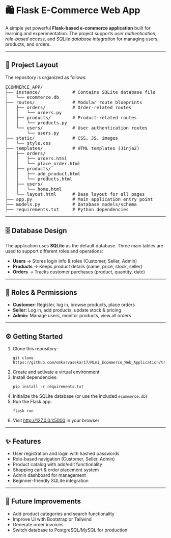 <h1>🛍️ Flask E-Commerce Web App</h1>

<p>
A simple yet powerful <strong>Flask-based e-commerce application</strong> built for learning and experimentation.  
The project supports <em>user authentication</em>, <em>role-based access</em>, and <em>SQLite database integration</em> for managing users, products, and orders.
</p>

<hr>

<h2>📂 Project Layout</h2>

<p>The repository is organized as follows:</p>

<pre>
ECOMMERCE_APP/
├── instance/            # Contains SQLite database file
│   └── ecommerce.db
├── routes/              # Modular route blueprints
│   ├── orders/          # Order-related routes
│   │   └── orders.py
│   ├── products/        # Product-related routes
│   │   └── products.py
│   └── users/           # User authentication routes
│       └── users.py
├── static/              # CSS, JS, images
│   └── style.css
├── templates/           # HTML templates (Jinja2)
│   ├── orders/
│   │   ├── orders.html
│   │   └── place_order.html
│   ├── products/
│   │   ├── add_product.html
│   │   └── products.html
│   ├── users/
│   │   └── home.html
│   └── layout.html      # Base layout for all pages
├── app.py               # Main application entry point
├── models.py            # Database models/schema
├── requirements.txt     # Python dependencies
</pre>

<hr>

<h2>🗄️ Database Design</h2>

<p>The application uses <strong>SQLite</strong> as the default database.  
Three main tables are used to support different roles and operations:</p>

<ul>
  <li><strong>Users</strong> → Stores login info & roles (Customer, Seller, Admin)</li>
  <li><strong>Products</strong> → Keeps product details (name, price, stock, seller)</li>
  <li><strong>Orders</strong> → Tracks customer purchases (product, quantity, date)</li>
</ul>

<hr>

<h2>👥 Roles & Permissions</h2>

<ul>
  <li><strong>Customer:</strong> Register, log in, browse products, place orders</li>
  <li><strong>Seller:</strong> Log in, add products, update stock & pricing</li>
  <li><strong>Admin:</strong> Manage users, monitor products, view all orders</li>
</ul>

<hr>

<h2>⚙️ Getting Started</h2>

<ol>
  <li>Clone this repository:
    <pre><code>git clone https://github.com/omkarvasekar17/Mini_Ecommerce_Web_Application/tree/main</code></pre>
  </li>
  <li>Create and activate a virtual environment</li>
  <li>Install dependencies:
    <pre><code>pip install -r requirements.txt</code></pre>
  </li>
  <li>Initialize the SQLite database (or use the included <code>ecommerce.db</code>)</li>
  <li>Run the Flask app:
    <pre><code>flask run</code></pre>
  </li>
  <li>Visit <a href="http://127.0.0.1:5000" target="_blank">http://127.0.0.1:5000</a> in your browser</li>
</ol>

<hr>

<h2>✨ Features</h2>

<ul>
  <li>User registration and login with hashed passwords</li>
  <li>Role-based navigation (Customer, Seller, Admin)</li>
  <li>Product catalog with add/edit functionality</li>
  <li>Shopping cart & order placement system</li>
  <li>Admin dashboard for management</li>
  <li>Beginner-friendly SQLite integration</li>
</ul>

<hr>

<h2>🚀 Future Improvements</h2>

<ul>
  <li>Add product categories and search functionality</li>
  <li>Improve UI with Bootstrap or Tailwind</li>
  <li>Generate order invoices</li>
  <li>Switch database to PostgreSQL/MySQL for production</li>
</ul>
